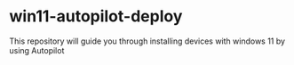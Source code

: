 # win11-autopilot-deploy
This repository will guide you through installing devices with windows 11 by using Autopilot

